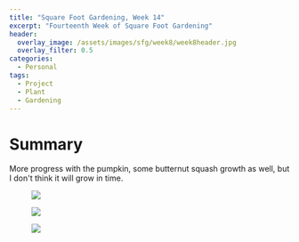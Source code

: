```yaml
---
title: "Square Foot Gardening, Week 14"
excerpt: "Fourteenth Week of Square Foot Gardening"
header:
  overlay_image: /assets/images/sfg/week8/week8header.jpg
  overlay_filter: 0.5
categories:
  - Personal
tags:
  - Project
  - Plant
  - Gardening
---
```


# Summary
More progress with the pumpkin, some butternut squash growth as well, but I don't think it will grow in time.

<figure>
	<a href="https://i.imgur.com/GW1zKe4.jpg"><img src="https://i.imgur.com/GW1zKe4.jpg"></a>
</figure>

<figure>
	<a href="https://i.imgur.com/ecDctaN.jpg"><img src="https://i.imgur.com/ecDctaN.jpg"></a>
</figure>

<figure>
	<a href="https://i.imgur.com/W38aFQW.jpg"><img src="https://i.imgur.com/W38aFQW.jpg"></a>
</figure>